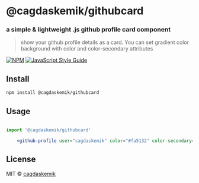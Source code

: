 # @cagdaskemik/githubcard
### a simple & lightweight .js github profile card component
> show your github profile details as a card. You can set gradient color background with color and color-secondary attributes

[![NPM](https://img.shields.io/npm/v/@cagdaskemik/stackoverflowcard.svg)](https://www.npmjs.com/package/@cagdaskemik/githubcard) [![JavaScript Style Guide](https://img.shields.io/badge/code_style-standard-brightgreen.svg)](https://standardjs.com)



## Install

```bash
npm install @cagdaskemik/githubcard
```

## Usage

```jsx

import '@cagdaskemik/githubcard'

    <github-profile user="cagdaskemik" color="#fa5132" color-secondary="white"></github-profile>

```

## License

MIT © [cagdaskemik](https://github.com/cagdaskemik)
